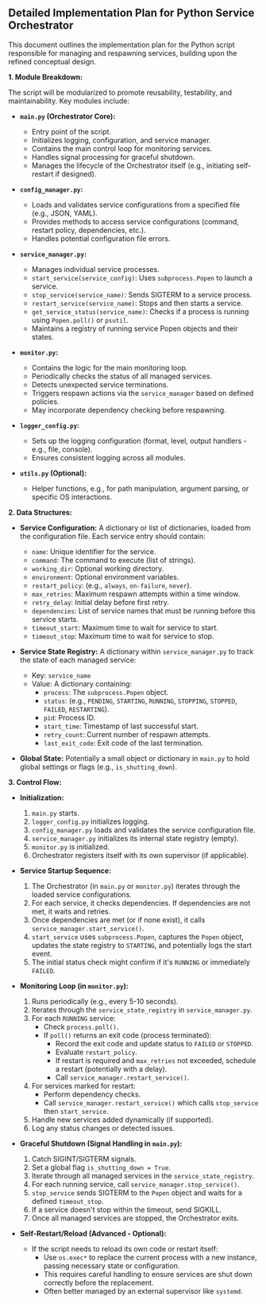## Detailed Implementation Plan for Python Service Orchestrator

This document outlines the implementation plan for the Python script responsible for managing and respawning services, building upon the refined conceptual design.

**1. Module Breakdown:**

The script will be modularized to promote reusability, testability, and maintainability. Key modules include:

*   **`main.py` (Orchestrator Core):**
    *   Entry point of the script.
    *   Initializes logging, configuration, and service manager.
    *   Contains the main control loop for monitoring services.
    *   Handles signal processing for graceful shutdown.
    *   Manages the lifecycle of the Orchestrator itself (e.g., initiating self-restart if designed).

*   **`config_manager.py`:**
    *   Loads and validates service configurations from a specified file (e.g., JSON, YAML).
    *   Provides methods to access service configurations (command, restart policy, dependencies, etc.).
    *   Handles potential configuration file errors.

*   **`service_manager.py`:**
    *   Manages individual service processes.
    *   `start_service(service_config)`: Uses `subprocess.Popen` to launch a service.
    *   `stop_service(service_name)`: Sends SIGTERM to a service process.
    *   `restart_service(service_name)`: Stops and then starts a service.
    *   `get_service_status(service_name)`: Checks if a process is running using `Popen.poll()` or `psutil`.
    *   Maintains a registry of running service Popen objects and their states.

*   **`monitor.py`:**
    *   Contains the logic for the main monitoring loop.
    *   Periodically checks the status of all managed services.
    *   Detects unexpected service terminations.
    *   Triggers respawn actions via the `service_manager` based on defined policies.
    *   May incorporate dependency checking before respawning.

*   **`logger_config.py`:**
    *   Sets up the logging configuration (format, level, output handlers - e.g., file, console).
    *   Ensures consistent logging across all modules.

*   **`utils.py` (Optional):**
    *   Helper functions, e.g., for path manipulation, argument parsing, or specific OS interactions.

**2. Data Structures:**

*   **Service Configuration:** A dictionary or list of dictionaries, loaded from the configuration file. Each service entry should contain:
    *   `name`: Unique identifier for the service.
    *   `command`: The command to execute (list of strings).
    *   `working_dir`: Optional working directory.
    *   `environment`: Optional environment variables.
    *   `restart_policy`: (e.g., `always`, `on-failure`, `never`).
    *   `max_retries`: Maximum respawn attempts within a time window.
    *   `retry_delay`: Initial delay before first retry.
    *   `dependencies`: List of service names that must be running before this service starts.
    *   `timeout_start`: Maximum time to wait for service to start.
    *   `timeout_stop`: Maximum time to wait for service to stop.

*   **Service State Registry:** A dictionary within `service_manager.py` to track the state of each managed service:
    *   Key: `service_name`
    *   Value: A dictionary containing:
        *   `process`: The `subprocess.Popen` object.
        *   `status`: (e.g., `PENDING`, `STARTING`, `RUNNING`, `STOPPING`, `STOPPED`, `FAILED`, `RESTARTING`).
        *   `pid`: Process ID.
        *   `start_time`: Timestamp of last successful start.
        *   `retry_count`: Current number of respawn attempts.
        *   `last_exit_code`: Exit code of the last termination.

*   **Global State:** Potentially a small object or dictionary in `main.py` to hold global settings or flags (e.g., `is_shutting_down`).

**3. Control Flow:**

*   **Initialization:**
    1.  `main.py` starts.
    2.  `logger_config.py` initializes logging.
    3.  `config_manager.py` loads and validates the service configuration file.
    4.  `service_manager.py` initializes its internal state registry (empty).
    5.  `monitor.py` is initialized.
    6.  Orchestrator registers itself with its own supervisor (if applicable).

*   **Service Startup Sequence:**
    1.  The Orchestrator (in `main.py` or `monitor.py`) iterates through the loaded service configurations.
    2.  For each service, it checks dependencies. If dependencies are not met, it waits and retries.
    3.  Once dependencies are met (or if none exist), it calls `service_manager.start_service()`.
    4.  `start_service` uses `subprocess.Popen`, captures the `Popen` object, updates the state registry to `STARTING`, and potentially logs the start event.
    5.  The initial status check might confirm if it's `RUNNING` or immediately `FAILED`.

*   **Monitoring Loop (in `monitor.py`):**
    1.  Runs periodically (e.g., every 5-10 seconds).
    2.  Iterates through the `service_state_registry` in `service_manager.py`.
    3.  For each `RUNNING` service:
        *   Check `process.poll()`.
        *   If `poll()` returns an exit code (process terminated):
            *   Record the exit code and update status to `FAILED` or `STOPPED`.
            *   Evaluate `restart_policy`.
            *   If restart is required and `max_retries` not exceeded, schedule a restart (potentially with a delay).
            *   Call `service_manager.restart_service()`.
    4.  For services marked for restart:
        *   Perform dependency checks.
        *   Call `service_manager.restart_service()` which calls `stop_service` then `start_service`.
    5.  Handle new services added dynamically (if supported).
    6.  Log any status changes or detected issues.

*   **Graceful Shutdown (Signal Handling in `main.py`):**
    1.  Catch SIGINT/SIGTERM signals.
    2.  Set a global flag `is_shutting_down = True`.
    3.  Iterate through all managed services in the `service_state_registry`.
    4.  For each running service, call `service_manager.stop_service()`.
    5.  `stop_service` sends SIGTERM to the `Popen` object and waits for a defined `timeout_stop`.
    6.  If a service doesn't stop within the timeout, send SIGKILL.
    7.  Once all managed services are stopped, the Orchestrator exits.

*   **Self-Restart/Reload (Advanced - Optional):**
    *   If the script needs to reload its own code or restart itself:
        *   Use `os.exec*` to replace the current process with a new instance, passing necessary state or configuration.
        *   This requires careful handling to ensure services are shut down correctly before the replacement.
        *   Often better managed by an external supervisor like `systemd`.
